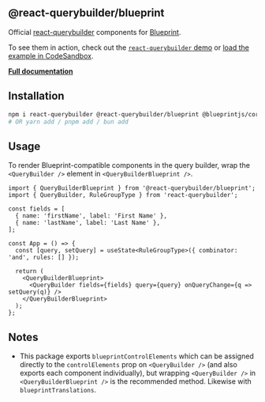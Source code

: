## @react-querybuilder/blueprint

Official [react-querybuilder](https://npmjs.com/package/react-querybuilder) components for [Blueprint](https://blueprintjs.com/).

To see them in action, check out the [`react-querybuilder` demo](https://react-querybuilder.js.org/demo/blueprint) or [load the example in CodeSandbox](https://codesandbox.io/s/github/react-querybuilder/react-querybuilder/tree/main/examples/blueprint).

**[Full documentation](https://react-querybuilder.js.org/)**

## Installation

```bash
npm i react-querybuilder @react-querybuilder/blueprint @blueprintjs/core @blueprintjs/datetime2 @blueprintjs/icons @blueprintjs/select
# OR yarn add / pnpm add / bun add
```

## Usage

To render Blueprint-compatible components in the query builder, wrap the `<QueryBuilder />` element in `<QueryBuilderBlueprint />`.

```tsx
import { QueryBuilderBlueprint } from '@react-querybuilder/blueprint';
import { QueryBuilder, RuleGroupType } from 'react-querybuilder';

const fields = [
  { name: 'firstName', label: 'First Name' },
  { name: 'lastName', label: 'Last Name' },
];

const App = () => {
  const [query, setQuery] = useState<RuleGroupType>({ combinator: 'and', rules: [] });

  return (
    <QueryBuilderBlueprint>
      <QueryBuilder fields={fields} query={query} onQueryChange={q => setQuery(q)} />
    </QueryBuilderBlueprint>
  );
};
```

## Notes

- This package exports `blueprintControlElements` which can be assigned directly to the `controlElements` prop on `<QueryBuilder />` (and also exports each component individually), but wrapping `<QueryBuilder />` in `<QueryBuilderBlueprint />` is the recommended method. Likewise with `blueprintTranslations`.

